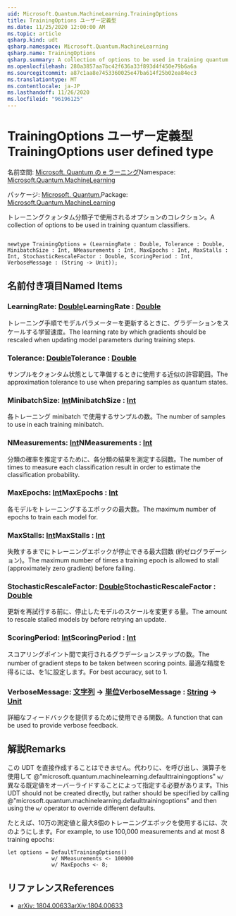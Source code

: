```yaml
---
uid: Microsoft.Quantum.MachineLearning.TrainingOptions
title: TrainingOptions ユーザー定義型
ms.date: 11/25/2020 12:00:00 AM
ms.topic: article
qsharp.kind: udt
qsharp.namespace: Microsoft.Quantum.MachineLearning
qsharp.name: TrainingOptions
qsharp.summary: A collection of options to be used in training quantum classifiers.
ms.openlocfilehash: 280a3857aa7bc42f636a33f893d4f450e79b6a6a
ms.sourcegitcommit: a87c1aa8e7453360025e47ba614f25b02ea84ec3
ms.translationtype: MT
ms.contentlocale: ja-JP
ms.lasthandoff: 11/26/2020
ms.locfileid: "96196125"
---
```

# <a name="trainingoptions-user-defined-type"></a><span data-ttu-id="4a572-102">TrainingOptions ユーザー定義型</span><span class="sxs-lookup"><span data-stu-id="4a572-102">TrainingOptions user defined type</span></span>

<span data-ttu-id="4a572-103">名前空間: [Microsoft. Quantum の e ラーニング](xref:Microsoft.Quantum.MachineLearning)</span><span class="sxs-lookup"><span data-stu-id="4a572-103">Namespace: [Microsoft.Quantum.MachineLearning](xref:Microsoft.Quantum.MachineLearning)</span></span>

<span data-ttu-id="4a572-104">パッケージ: [Microsoft. Quantum.](https://nuget.org/packages/Microsoft.Quantum.MachineLearning)</span><span class="sxs-lookup"><span data-stu-id="4a572-104">Package: [Microsoft.Quantum.MachineLearning](https://nuget.org/packages/Microsoft.Quantum.MachineLearning)</span></span>


<span data-ttu-id="4a572-105">トレーニングクォンタム分類子で使用されるオプションのコレクション。</span><span class="sxs-lookup"><span data-stu-id="4a572-105">A collection of options to be used in training quantum classifiers.</span></span>

```qsharp

newtype TrainingOptions = (LearningRate : Double, Tolerance : Double, MinibatchSize : Int, NMeasurements : Int, MaxEpochs : Int, MaxStalls : Int, StochasticRescaleFactor : Double, ScoringPeriod : Int, VerboseMessage : (String -> Unit));
```



## <a name="named-items"></a><span data-ttu-id="4a572-106">名前付き項目</span><span class="sxs-lookup"><span data-stu-id="4a572-106">Named Items</span></span>

### <a name="learningrate--double"></a><span data-ttu-id="4a572-107">LearningRate: [Double](xref:microsoft.quantum.lang-ref.double)</span><span class="sxs-lookup"><span data-stu-id="4a572-107">LearningRate : [Double](xref:microsoft.quantum.lang-ref.double)</span></span>

<span data-ttu-id="4a572-108">トレーニング手順でモデルパラメーターを更新するときに、グラデーションをスケールする学習速度。</span><span class="sxs-lookup"><span data-stu-id="4a572-108">The learning rate by which gradients should be rescaled when updating model parameters during training steps.</span></span>
### <a name="tolerance--double"></a><span data-ttu-id="4a572-109">Tolerance: [Double](xref:microsoft.quantum.lang-ref.double)</span><span class="sxs-lookup"><span data-stu-id="4a572-109">Tolerance : [Double](xref:microsoft.quantum.lang-ref.double)</span></span>

<span data-ttu-id="4a572-110">サンプルをクォンタム状態として準備するときに使用する近似の許容範囲。</span><span class="sxs-lookup"><span data-stu-id="4a572-110">The approximation tolerance to use when preparing samples as quantum states.</span></span>
### <a name="minibatchsize--int"></a><span data-ttu-id="4a572-111">MinibatchSize: [Int](xref:microsoft.quantum.lang-ref.int)</span><span class="sxs-lookup"><span data-stu-id="4a572-111">MinibatchSize : [Int](xref:microsoft.quantum.lang-ref.int)</span></span>

<span data-ttu-id="4a572-112">各トレーニング minibatch で使用するサンプルの数。</span><span class="sxs-lookup"><span data-stu-id="4a572-112">The number of samples to use in each training minibatch.</span></span>
### <a name="nmeasurements--int"></a><span data-ttu-id="4a572-113">NMeasurements: [Int](xref:microsoft.quantum.lang-ref.int)</span><span class="sxs-lookup"><span data-stu-id="4a572-113">NMeasurements : [Int](xref:microsoft.quantum.lang-ref.int)</span></span>

<span data-ttu-id="4a572-114">分類の確率を推定するために、各分類の結果を測定する回数。</span><span class="sxs-lookup"><span data-stu-id="4a572-114">The number of times to measure each classification result in order to estimate the classification probability.</span></span>
### <a name="maxepochs--int"></a><span data-ttu-id="4a572-115">MaxEpochs: [Int](xref:microsoft.quantum.lang-ref.int)</span><span class="sxs-lookup"><span data-stu-id="4a572-115">MaxEpochs : [Int](xref:microsoft.quantum.lang-ref.int)</span></span>

<span data-ttu-id="4a572-116">各モデルをトレーニングするエポックの最大数。</span><span class="sxs-lookup"><span data-stu-id="4a572-116">The maximum number of epochs to train each model for.</span></span>
### <a name="maxstalls--int"></a><span data-ttu-id="4a572-117">MaxStalls: [Int](xref:microsoft.quantum.lang-ref.int)</span><span class="sxs-lookup"><span data-stu-id="4a572-117">MaxStalls : [Int](xref:microsoft.quantum.lang-ref.int)</span></span>

<span data-ttu-id="4a572-118">失敗するまでにトレーニングエポックが停止できる最大回数 (約ゼログラデーション)。</span><span class="sxs-lookup"><span data-stu-id="4a572-118">The maximum number of times a training epoch is allowed to stall (approximately zero gradient) before failing.</span></span>
### <a name="stochasticrescalefactor--double"></a><span data-ttu-id="4a572-119">StochasticRescaleFactor: [Double](xref:microsoft.quantum.lang-ref.double)</span><span class="sxs-lookup"><span data-stu-id="4a572-119">StochasticRescaleFactor : [Double](xref:microsoft.quantum.lang-ref.double)</span></span>

<span data-ttu-id="4a572-120">更新を再試行する前に、停止したモデルのスケールを変更する量。</span><span class="sxs-lookup"><span data-stu-id="4a572-120">The amount to rescale stalled models by before retrying an update.</span></span>
### <a name="scoringperiod--int"></a><span data-ttu-id="4a572-121">ScoringPeriod: [Int](xref:microsoft.quantum.lang-ref.int)</span><span class="sxs-lookup"><span data-stu-id="4a572-121">ScoringPeriod : [Int](xref:microsoft.quantum.lang-ref.int)</span></span>

<span data-ttu-id="4a572-122">スコアリングポイント間で実行されるグラデーションステップの数。</span><span class="sxs-lookup"><span data-stu-id="4a572-122">The number of gradient steps to be taken between scoring points.</span></span>
<span data-ttu-id="4a572-123">最適な精度を得るには、を1に設定します。</span><span class="sxs-lookup"><span data-stu-id="4a572-123">For best accuracy, set to 1.</span></span>
### <a name="verbosemessage--string---unit"></a><span data-ttu-id="4a572-124">VerboseMessage: [文字列](xref:microsoft.quantum.lang-ref.string) -> [単位](xref:microsoft.quantum.lang-ref.unit)</span><span class="sxs-lookup"><span data-stu-id="4a572-124">VerboseMessage : [String](xref:microsoft.quantum.lang-ref.string) -> [Unit](xref:microsoft.quantum.lang-ref.unit)</span></span>

<span data-ttu-id="4a572-125">詳細なフィードバックを提供するために使用できる関数。</span><span class="sxs-lookup"><span data-stu-id="4a572-125">A function that can be used to provide verbose feedback.</span></span>

## <a name="remarks"></a><span data-ttu-id="4a572-126">解説</span><span class="sxs-lookup"><span data-stu-id="4a572-126">Remarks</span></span>

<span data-ttu-id="4a572-127">この UDT を直接作成することはできません。代わりに、を呼び出し、演算子を使用して @"microsoft.quantum.machinelearning.defaulttrainingoptions" `w/` 異なる既定値をオーバーライドすることによって指定する必要があります。</span><span class="sxs-lookup"><span data-stu-id="4a572-127">This UDT should not be created directly, but rather should be specified by calling @"microsoft.quantum.machinelearning.defaulttrainingoptions" and then using the `w/` operator to override different defaults.</span></span>

<span data-ttu-id="4a572-128">たとえば、10万の測定値と最大8個のトレーニングエポックを使用するには、次のようにします。</span><span class="sxs-lookup"><span data-stu-id="4a572-128">For example, to use 100,000 measurements and at most 8 training epochs:</span></span>

```Q#
let options = DefaultTrainingOptions()
              w/ NMeasurements <- 100000
              w/ MaxEpochs <- 8;
```

## <a name="references"></a><span data-ttu-id="4a572-129">リファレンス</span><span class="sxs-lookup"><span data-stu-id="4a572-129">References</span></span>

- [<span data-ttu-id="4a572-130">arXiv: 1804.00633</span><span class="sxs-lookup"><span data-stu-id="4a572-130">arXiv:1804.00633</span></span>](https://arxiv.org/abs/1804.00633)
